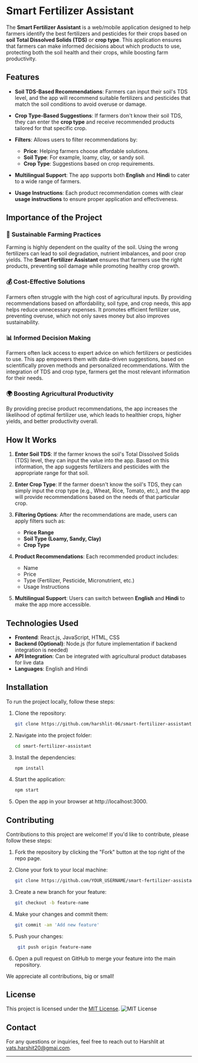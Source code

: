 # Smart Fertilizer Assistant

The **Smart Fertilizer Assistant** is a web/mobile application designed to help farmers identify the best fertilizers and pesticides for their crops based on **soil Total Dissolved Solids (TDS)** or **crop type**. This application ensures that farmers can make informed decisions about which products to use, protecting both the soil health and their crops, while boosting farm productivity.

## Features

- **Soil TDS-Based Recommendations**: Farmers can input their soil's TDS level, and the app will recommend suitable fertilizers and pesticides that match the soil conditions to avoid overuse or damage.
  
- **Crop Type-Based Suggestions**: If farmers don't know their soil TDS, they can enter the **crop type** and receive recommended products tailored for that specific crop.

- **Filters**: Allows users to filter recommendations by:
  - **Price**: Helping farmers choose affordable solutions.
  - **Soil Type**: For example, loamy, clay, or sandy soil.
  - **Crop Type**: Suggestions based on crop requirements.

- **Multilingual Support**: The app supports both **English** and **Hindi** to cater to a wide range of farmers.

- **Usage Instructions**: Each product recommendation comes with clear **usage instructions** to ensure proper application and effectiveness.

## Importance of the Project

### 🌱 **Sustainable Farming Practices**
Farming is highly dependent on the quality of the soil. Using the wrong fertilizers can lead to soil degradation, nutrient imbalances, and poor crop yields. The **Smart Fertilizer Assistant** ensures that farmers use the right products, preventing soil damage while promoting healthy crop growth.

### 💰 **Cost-Effective Solutions**
Farmers often struggle with the high cost of agricultural inputs. By providing recommendations based on affordability, soil type, and crop needs, this app helps reduce unnecessary expenses. It promotes efficient fertilizer use, preventing overuse, which not only saves money but also improves sustainability.

### 📊 **Informed Decision Making**
Farmers often lack access to expert advice on which fertilizers or pesticides to use. This app empowers them with data-driven suggestions, based on scientifically proven methods and personalized recommendations. With the integration of TDS and crop type, farmers get the most relevant information for their needs.

### 🌍 **Boosting Agricultural Productivity**
By providing precise product recommendations, the app increases the likelihood of optimal fertilizer use, which leads to healthier crops, higher yields, and better productivity overall.

## How It Works

1. **Enter Soil TDS**: If the farmer knows the soil's Total Dissolved Solids (TDS) level, they can input the value into the app. Based on this information, the app suggests fertilizers and pesticides with the appropriate range for that soil.
   
2. **Enter Crop Type**: If the farmer doesn't know the soil's TDS, they can simply input the crop type (e.g., Wheat, Rice, Tomato, etc.), and the app will provide recommendations based on the needs of that particular crop.

3. **Filtering Options**: After the recommendations are made, users can apply filters such as:
   - **Price Range**
   - **Soil Type (Loamy, Sandy, Clay)**
   - **Crop Type**

4. **Product Recommendations**: Each recommended product includes:
   - Name
   - Price
   - Type (Fertilizer, Pesticide, Micronutrient, etc.)
   - Usage Instructions

5. **Multilingual Support**: Users can switch between **English** and **Hindi** to make the app more accessible.

## Technologies Used

- **Frontend**: React.js, JavaScript, HTML, CSS
- **Backend (Optional)**: Node.js (for future implementation if backend integration is needed)
- **API Integration**: Can be integrated with agricultural product databases for live data
- **Languages**: English and Hindi

## Installation

To run the project locally, follow these steps:

1. Clone the repository:
   ```bash
   git clone https://github.com/harshlit-06/smart-fertilizer-assistant.git
2. Navigate into the project folder:
   ```bash
   cd smart-fertilizer-assistant

3. Install the dependencies:
   ```bash
   npm install

4. Start the application:
    ```bash
    npm start

 5.   Open the app in your browser at http://localhost:3000.

## Contributing

Contributions to this project are welcome! If you'd like to contribute, please follow these steps:

1.  Fork the repository by clicking the "Fork" button at the top right of the repo page.

2. Clone your fork to your local machine:
   ```bash
   git clone https://github.com/YOUR_USERNAME/smart-fertilizer-assistant.git

3. Create a new branch for your feature:
   ```bash
   git checkout -b feature-name

4. Make your changes and commit them:
   ```bash
   git commit -am 'Add new feature'

5. Push your changes:
   ```bash
    git push origin feature-name

6. Open a pull request on GitHub to merge your feature into the main repository.

We appreciate all contributions, big or small!

## License

This project is licensed under the [MIT License](LICENSE).
![MIT License](https://img.shields.io/badge/license-MIT-green.svg)


## Contact

For any questions or inquiries, feel free to reach out to Harshlit at vats.harshit20@gmai.com.


---

